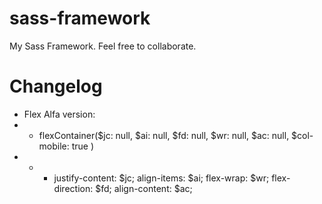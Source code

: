 # sass-framework

My Sass Framework. Feel free to collaborate.

# Changelog

- Flex Alfa version:
- - flexContainer($jc: null, $ai: null, $fd: null, $wr: null, $ac: null, $col-mobile: true )
- - - justify-content: $jc; align-items: $ai; flex-wrap: $wr; flex-direction: $fd; align-content: \$ac;
